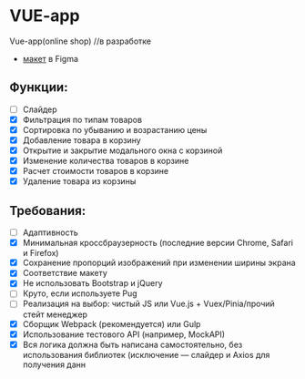 # VUE-app
Vue-app(online shop) //в разработке

- [макет](https://www.figma.com/design/l6UaxEzouAGgZeJT1bWPjH/Frontend-Vue-(Copy)?node-id=0-1&p=f&t=SSZD9hZD2VlN9sje-0) в Figma

## Функции:

- [ ] Слайдер
- [x] Фильтрация по типам товаров
- [x] Сортировка по убыванию и возрастанию цены
- [x] Добавление товара в корзину
- [x] Открытие и закрытие модального окна с корзиной
- [x] Изменение количества товаров в корзине
- [x] Расчет стоимости товаров в корзине
- [x] Удаление товара из корзины

## Требования:
- [ ] Адаптивность
- [x] Минимальная кроссбраузерность (последние версии Chrome, Safari и Firefox)
- [x] Сохранение пропорций изображений при изменении ширины экрана
- [x] Соответствие макету
- [x] Не использовать Bootstrap и jQuery
- [ ] Круто, если используете Pug
- [ ] Реализация на выбор: чистый JS или Vue.js + Vuex/Pinia/прочий стейт менеджер
- [x] Сборщик Webpack (рекомендуется) или Gulp
- [x] Использование тестового API (например, MockAPI)
- [x] Вся логика должна быть написана самостоятельно, без использования библиотек (исключение — слайдер и Axios для получения данн
